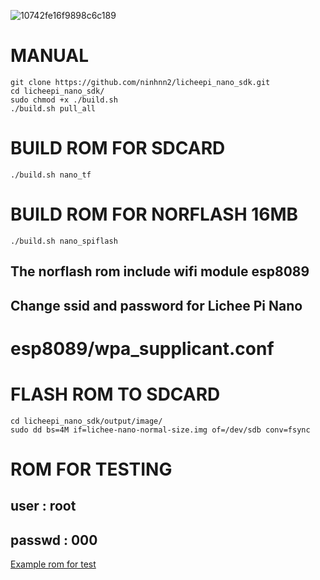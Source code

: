 ![10742fe16f9898c6c189](https://user-images.githubusercontent.com/86546911/126890831-2fc226ee-0686-4011-8c79-c5a47be7d76e.jpg)


MANUAL
=======================
```shell
git clone https://github.com/ninhnn2/licheepi_nano_sdk.git
cd licheepi_nano_sdk/
sudo chmod +x ./build.sh
./build.sh pull_all
```
BUILD ROM FOR SDCARD
=======================

```shell
./build.sh nano_tf
```

BUILD ROM FOR NORFLASH 16MB
=======================

```shell
./build.sh nano_spiflash
```

## The norflash rom include wifi module esp8089

## Change ssid and password for Lichee Pi Nano 

# esp8089/wpa_supplicant.conf


FLASH ROM TO SDCARD
=======================

```shell
cd licheepi_nano_sdk/output/image/
sudo dd bs=4M if=lichee-nano-normal-size.img of=/dev/sdb conv=fsync
```

ROM FOR TESTING
=======================
## user   : root

## passwd : 000

[Example rom for test](https://mega.nz/file/Myp20YxZ#7GH6VL6gQFb6ywQPv-gALdYCResSTUQDG2RmtdAWigw)
